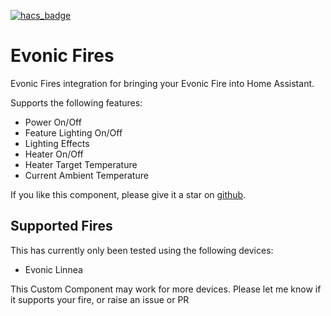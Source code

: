 [![hacs_badge](https://img.shields.io/badge/HACS-Custom-41BDF5.svg?style=for-the-badge)](https://github.com/hacs/integration)


# Evonic Fires

Evonic Fires integration for bringing your Evonic Fire into Home Assistant.  

Supports the following features:

- Power On/Off
- Feature Lighting On/Off
- Lighting Effects
- Heater On/Off
- Heater Target Temperature
- Current Ambient Temperature


If you like this component, please give it a star on [github](https://github.com/greghesp/hacs-evonic).

##  Supported Fires

This has currently only been tested using the following devices:

- Evonic Linnea

This Custom Component may work for more devices. Please let me know if it supports your fire, or raise an issue or PR